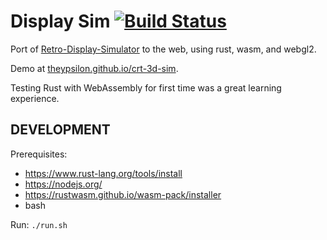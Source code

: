 # Display Sim [![Build Status](https://travis-ci.com/theypsilon/crt-3d-sim.svg?branch=master)](https://travis-ci.com/theypsilon/crt-3d-sim)

Port of [Retro-Display-Simulator](https://github.com/theypsilon/Retro-Display-Simulator) to the web, using rust, wasm, and webgl2.

Demo at [theypsilon.github.io/crt-3d-sim](https://theypsilon.github.io/crt-3d-sim).

Testing Rust with WebAssembly for first time was a great learning experience.

## DEVELOPMENT

Prerequisites:

- https://www.rust-lang.org/tools/install
- https://nodejs.org/
- https://rustwasm.github.io/wasm-pack/installer
- bash

Run: `./run.sh`

